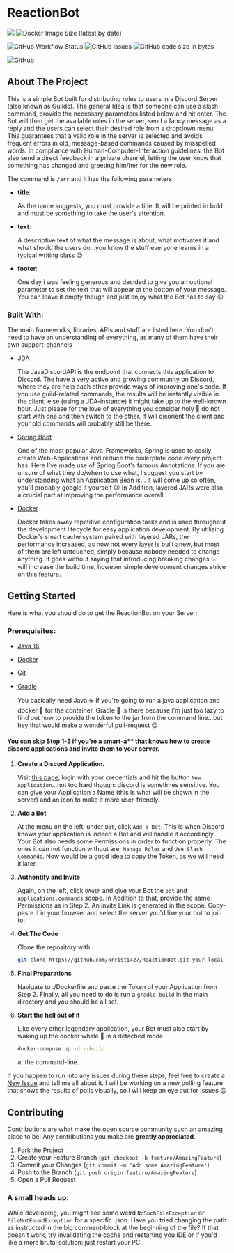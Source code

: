 # ReactionBot

![](https://img.shields.io/static/v1?label=Discord&message=ReactionBot&color=5865F2&style=for-the-badge&logo=discord)
![Docker Image Size (latest by date)](https://img.shields.io/docker/image-size/krristi1234/reactionbot?color=%23ffa352&logo=docker&style=for-the-badge)

![GitHub Workflow Status](https://img.shields.io/github/workflow/status/krristi427/ReactionBot/Bot%20CI?style=for-the-badge)
![GitHub issues](https://img.shields.io/github/issues/krristi427/ReactionBot?style=for-the-badge)
![GitHub code size in bytes](https://img.shields.io/github/languages/code-size/krristi427/ReactionBot?style=for-the-badge)

![GitHub](https://img.shields.io/github/license/krristi427/ReactionBot?style=for-the-badge)

## About The Project

This is a simple Bot built for distributing roles to users in a Discord Server (also known as Guilds). The general Idea is that someone can use a slash command,
provide the necessary parameters listed below and hit enter. The Bot will then get the available roles in the server, 
send a fancy message as a reply and the users can select their desired role from a dropdown menu. 
This guarantees that a valid role in the server is selected and avoids frequent errors in old, message-based commands caused by misspelled words. 
In compliance with Human-Computer-Interaction guidelines, the Bot also send a direct feedback in a private channel, letting the 
user know that something has changed and greeting him/her for the new role. 

The command is `/arr` and it has the following parameters: 

- **title**: 

   As the name suggests, you must provide a title. It will be printed in bold and must be something to take the user's attention. 
   
- **text**: 

   A descriptive text of what the message is about, what motivates it and what should the users do...you know the stuff everyone learns in a typical writing class :wink:
   
- **footer**: 

   One day i was feeling generous and decided to give you an optional parameter to set the text that will appear at the bottom of your message. You can leave it empty though
   and just enjoy what the Bot has to say :wink:
   
<!-- DEMOOOO -->
   
### Built With: 

The main frameworks, libraries, APIs and stuff are listed here. You don't need to have an understanding of everything, as many of them have their own support-channels 

- [JDA](https://github.com/DV8FromTheWorld/JDA) 

   The JavaDiscordAPI is the endpoint that connects this application to Discord. The have a very active and growing community on Discord, where they are help each
   other provide ways of improving one's code. If you use guild-related commands, the results will be instantly visible in the client, else (using a JDA-instance)
   it might take up to the well-known hour. Just please for the love of everything you consider holy :angel: do not start with one
   and then switch to the other. It will disorient the client and your old commands will probably still be there.
   
- [Spring Boot](https://spring.io/projects/spring-boot)

   One of the most popular Java-Frameworks, Spring is used to easily create Web-Applications and reduce the boilerplate code every project has. Here I've made use of
   Spring Boot's famous Annotations. If you are unsure of what they do/when to use what, I suggest you start by understanding what an Application Bean is...
   it will come up so often, you'll probably google it yourself :wink: In Addition, layered JARs were also a crucial part at improving the performance overall. 
   
- [Docker](https://www.docker.com/)

   Docker takes away repetitive configuration tasks and is used throughout the development lifecycle for easy application development. By utilizing Docker's smart
   cache system paired with layered JARs, the performance increased, as now not every layer is built anew, but most of them are left untouched,
   simply because nobody needed to change anything. It goes without saying that introducing breaking changes :boom: will increase the build time, 
   however simple development changes strive on this feature. 
   
## Getting Started

Here is what you should do to get the ReactionBot on your Server: 

### Prerequisites: 

- [Java 16](https://www.oracle.com/java/technologies/downloads/#java16)
- [Docker](https://www.docker.com/)
- [Git](https://git-scm.com/)
- [Gradle](https://gradle.org/)

   You basically need Java :coffee: if you're going to run a java application and docker :whale2: for the container.
   Gradle :elephant: is there because i'm just too lazy to find out how to provide the token to the jar from the command line...but hey that would make a wonderful pull-request :wink:
   
 #### You can skip Step 1-3 if you're a smart-a** that knows how to create discord applications and invite them to your server. 

1. **Create a Discord Application.**

   Visit [this page](https://discord.com/developers/applications), login with your credentials and hit the button `New Application`...not too hard though: discord is sometimes sensitive.
   You can give your Application a Name (this is what will be shown in the server) and an icon to make it more user-friendly. 
   
2. **Add a Bot**

   At the menu on the left, under `Bot`, click `Add a Bot`. This is when Discord knows your application is indeed a Bot and will handle it accordingly. 
   Your Bot also needs some Permissions in order to function properly. The ones it can not function without are: `Manage Roles` and `Use Slash Commands`. Now would be a 
   good idea to copy the Token, as we will need it later. 
   
3. **Authentify and Invite**

   Again, on the left, click `OAuth` and give your Bot the `bot` and `applications.commands` scope. In Addition to that, provide the same Permissions as in Step 2. 
   An invite Link is generated in the scope. Copy-paste it in your browser and select the server you'd like your bot to join to. 
   
4. **Get The Code**

   Clone the repository with 
   ```sh
   git clone https://github.com/krristi427/ReactionBot.git your_local_directory
   ```
   
5. **Final Preparations**
   
   Navigate to ./Dockerfile and paste the Token of your Application from Step 2. Finally, all you need to do is run a `gradle build` in the main directory and you should be all set. 
   
6. **Start the hell out of it**

   Like every other legendary application, your Bot must also start by waking up the docker whale :whale2: in a detached mode  
   ```sh
   docker-compose up -d --build
   ```
   at the command-line. 
   
If you happen to run into any issues during these steps, feel free to create a [New Issue](https://github.com/krristi427/ReactionBot/issues) and tell me all about it. 
I will be working on a new polling feature that shows the results of polls visually, so I will keep an eye out for Issues :wink:
   
   
<!-- CONTRIBUTING -->
## Contributing

Contributions are what make the open source community such an amazing place to be! Any contributions you make are **greatly appreciated**.

1. Fork the Project
2. Create your Feature Branch (`git checkout -b feature/AmazingFeature`)
3. Commit your Changes (`git commit -m 'Add some AmazingFeature'`)
4. Push to the Branch (`git push origin feature/AmazingFeature`)
5. Open a Pull Request

### A small heads up: 

While developing, you might see some weird `NoSuchFileException` or `FileNotFoundException` for a specific .json. 
Have you tried changing the path as instructed in the big comment-block at the beginning of the file? If that doesn't work, 
try invalidating the cache and restarting you IDE or if you'd like a more brutal solution: just restart your PC 



   
